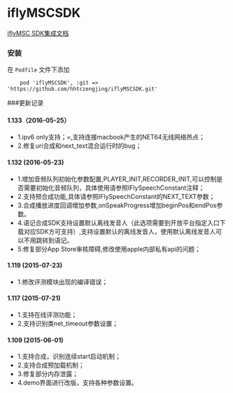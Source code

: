 # iflyMSCSDK

[iflyMSC SDK集成文档](http://www.xfyun.cn/doccenter/iOS)

### 安装

在 `Podfile` 文件下添加

``` 
	pod 'iflyMSCSDK', :git => 'https://github.com/hhtczengjing/iflyMSCSDK.git'
```

###更新记录

#### 1.133（2016-05-25）

- 1.ipv6 only支持；=,支持连接macbook产生的NET64无线网络热点；
- 2.修复uri合成和next_text混合运行时的bug；  

#### 1.132 (2016-05-23)

- 1.增加音频队列初始化参数配置,PLAYER_INIT,RECORDER_INIT,可以控制是否需要初始化音频队列，具体使用请参照IFlySpeechConstant注释；
- 2.支持预合成功能,具体请参照IFlySpeechConstant的NEXT_TEXT参数；
- 3.合成播放进度回调增加参数,onSpeakProgress增加beginPos和endPos参数。
- 4.语记合成SDK支持设置默认离线发音人（此选项需要到开放平台指定入口下载对应SDK方可支持）,支持设置默认的离线发音人，使用默认离线发音人可以不用跳转到语记。
- 5.修复部分App Store审核障碍,修改使用apple内部私有api的问题；

#### 1.119 (2015-07-23)

- 1.修改评测模块出现的编译错误；

#### 1.117 (2015-07-21)

- 1.支持在线评测功能；
- 2.支持识别类net_timeout参数设置；

#### 1.109 (2015-06-01)

- 1.支持合成，识别连续start启动机制；
- 2.支持合成预加载机制；
- 3.修复部分内存泄露；
- 4.demo界面进行改版，支持各种参数设置。


